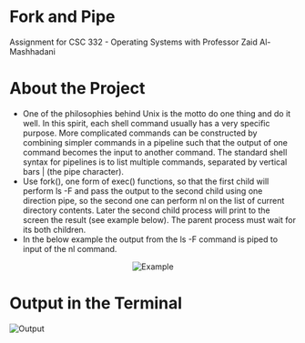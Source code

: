 # Fork and Pipe
Assignment for CSC 332 - Operating Systems with Professor Zaid Al-Mashhadani

# About the Project
* One of the philosophies behind Unix is the motto do one thing and do it well. In this
spirit, each shell command usually has a very specific purpose. More complicated
commands can be constructed by combining simpler commands in a pipeline such that
the output of one command becomes the input to another command. The standard shell
syntax for pipelines is to list multiple commands, separated by vertical bars | (the pipe
character).
* Use fork(), one form of exec() functions, so that the first child will perform ls -F and
pass the output to the second child using one direction pipe, so the second one can
perform nl on the list of current directory contents. Later the second child process will
print to the screen the result (see example below). The parent process must wait for its
both children.
* In the below example the output from the ls -F command is piped to input of the nl command.

<p align="center">
           <img 
                      src="https://user-images.githubusercontent.com/96704934/213078106-89c46552-bc52-4c67-915f-65b0c1819e70.PNG"
                      alt="Example"
                      title="Example Output"
           />
</p>

# Output in the Terminal
<p align="left">
           <img 
                      src="https://user-images.githubusercontent.com/96704934/213081217-65ff3d92-a35b-41e9-b2bb-008452a7d5f3.PNG"
                      alt="Output"
                      title="Output"
           />
</p>
